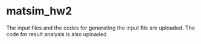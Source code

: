 # matsim_hw2
The input files and the codes for generating the input file are uploaded.
The code for result analysis is also uploaded.
